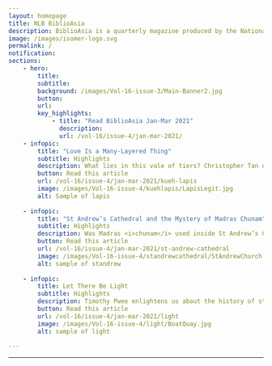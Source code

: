 ```yaml
---
layout: homepage
title: NLB BiblioAsia
description: BiblioAsia is a quarterly magazine produced by the National Library of Singapore
image: /images/isomer-logo.svg
permalink: /
notification: 
sections:
    - hero:
        title: 
        subtitle:
        background: /images/Vol-16-issue-3/Main-Banner2.jpg
        button:
        url:
        key_highlights:
            - title: "Read BiblioAsia Jan-Mar 2021"
              description:
              url: /vol-16/issue-4/jan-mar-2021/
    - infopic:
        title: "Love Is a Many-Layered Thing"
        subtitle: Highlights
        description: What lies in this vale of tiers? Christopher Tan delves into <i>kueh lapis</i> legit, the cake that is as famous for its exacting recipe as for the unparalleled flavour of its buttery layers.
        button: Read this article
        url: /vol-16/issue-4/jan-mar-2021/kueh-lapis
        image: /images/Vol-16-issue-4/kuehlapis/LapisLegit.jpg
        alt: Sample of lapis
        
    - infopic:
        title: "St Andrew’s Cathedral and the Mystery of Madras Chunam"
        subtitle: Highlights
        description: Was Madras <i>chunam</i> used inside St Andrew’s Cathedral? Maybe not, says Yeo Kang Shua.
        button: Read this article
        url: /vol-16/issue-4/jan-mar-2021/st-andrew-cathedral
        image: /images/Vol-16-issue-4/standrewcathedral/StAndrewChurch.jpg
        alt: sample of standrew
    
    - infopic:
        title: Let There Be Light
        subtitle: Highlights
        description: Timothy Pwee enlightens us about the history of street lighting in Singapore, starting with the first flickering oil lamps that were lit in 1824.
        button: Read this article
        url: /vol-16/issue-4/jan-mar-2021/light
        image: /images/Vol-16-issue-4/light/BoatQuay.jpg
        alt: sample of light
        
---
```

---
